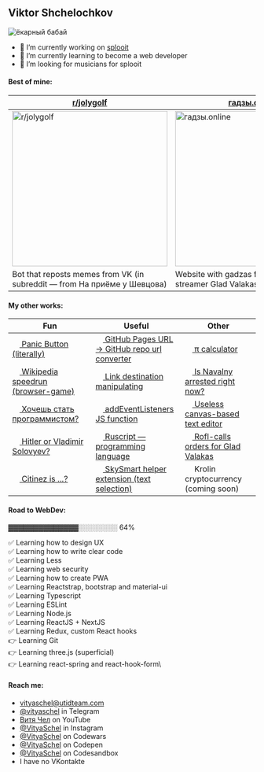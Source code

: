 ## Viktor Shchelochkov

![ёкарный бабай](https://user-images.githubusercontent.com/59040542/103486942-f4e9a080-4e1a-11eb-90fa-255baa9ee1d2.png)

- 🔭 I’m currently working on [splooit](mailto:contact@splooit.com)
- 🌱 I’m currently learning to become a web developer
- 🤔 I’m looking for musicians for splooit

#### Best of mine:
[r/jolygolf](https://github.com/VityaSchel/RedditJolygolfBot)|[гадзы.online](https://гадзы.online)|[Stigfinnare](https://stigfinnare.utidteam.com)
---|---|---
[<img width="316" alt="r/jolygolf" src="https://user-images.githubusercontent.com/59040542/109418542-51fc6f80-79e2-11eb-8de7-bbafa387befe.png">](https://github.com/VityaSchel/RedditJolygolfBot)|[<img width="316" alt="гадзы.online" src="https://user-images.githubusercontent.com/59040542/109418543-52950600-79e2-11eb-865f-3a6d3d9a9da9.png">](https://гадзы.online)|[<img width="316" alt="Stigfinnare" src="https://user-images.githubusercontent.com/59040542/109418539-4f9a1580-79e2-11eb-90d2-3593ac44c53f.png">](https://stigfinnare.utidteam.com)
Bot that reposts memes from VK (in subreddit — from На приёме у Шевцова)|Website with gadzas from russian famous streamer Glad Valakas|MMO Battleroyale videogame with a collection of minigames

#### My other works:
|Fun|Useful|Other|
|---|---|---|
|[<img src="https://user-images.githubusercontent.com/59040542/113709152-35470c00-96f3-11eb-80f0-18bbcc89f3df.png" height="15px"/> Panic Button (literally)](https://vityaschel.github.io/panic-button/) | [<img src="https://user-images.githubusercontent.com/59040542/113709655-d03fe600-96f3-11eb-9720-269f161a54c2.png" height="15px"/> GitHub Pages URL -> GitHub repo url converter](https://codepen.io/VityaSchel/pen/oNYxxYB) | [<img src="https://user-images.githubusercontent.com/59040542/113709722-e51c7980-96f3-11eb-9941-0fa3079fca64.png" height="15px"/> π calculator](https://codepen.io/VityaSchel/pen/yLapXox)|
|[<img src="https://user-images.githubusercontent.com/59040542/113710121-6116c180-96f4-11eb-8e44-5be85a5a84ae.png" height="15px"/> Wikipedia speedrun (browser-game)](https://wikipedia.utidteam.com/) | [<img src="https://user-images.githubusercontent.com/59040542/113710375-a6d38a00-96f4-11eb-93a2-b1318e88f05a.png" height="15px"/> Link destination manipulating](https://codepen.io/VityaSchel/pen/mdEzVNj) | [<img src="https://user-images.githubusercontent.com/59040542/113710423-ba7ef080-96f4-11eb-886c-62232c89a011.png" height="15px"/> Is Navalny arrested right now?](http://navalnyarrested.utidteam.com/)|
|[<img src="https://camo.githubusercontent.com/09995011b08effbe41847954b1d577e4ea64e2264ff6275dd94f94f8874e21b6/687474703a2f2f6475626f732e72752f77702d636f6e74656e742f75706c6f6164732f323031392f30312f686f63686573682d737461742d70726f6772616d6d6973746f6d2d6e6f2d6e65742d353030783434352e6a7067" height="15px"/> Хочешь стать программистом?](https://github.com/VityaSchel/YouWantToBecomeAProgrammer)|[<img src="https://user-images.githubusercontent.com/59040542/113711074-8fe16780-96f5-11eb-9002-7485d7623b64.png" height="15px"/> addEventListeners JS function](https://codepen.io/VityaSchel/pen/WNozRVW)|[<img src="https://user-images.githubusercontent.com/59040542/113711180-b0112680-96f5-11eb-838c-767ff9e25fb0.png" height="15px"/> Useless canvas-based text editor](https://github.com/VityaSchel/useless-canvas-based-text-editor)|
|[<img src="https://user-images.githubusercontent.com/59040542/113711325-df279800-96f5-11eb-8d47-4920f5f6cd7a.png" height="15px"/> Hitler or Vladimir Solovyev?](https://github.com/VityaSchel/vladimir-solovyev)|[<img src="https://user-images.githubusercontent.com/59040542/113711617-37f73080-96f6-11eb-8aad-a6698d2fd704.png" height="15px"/> Ruscript — programming language](https://github.com/VityaSchel/ruscript)|[<img src="https://user-images.githubusercontent.com/59040542/113711795-7260cd80-96f6-11eb-93e4-f31c38f76f4c.png" height="15px"/> Rofl-calls orders for Glad Valakas](https://github.com/VityaSchel/glad-valakas-website)|
|[<img src="https://user-images.githubusercontent.com/59040542/113712316-0af74d80-96f7-11eb-9ce9-0ffed7816660.png" height="15px"/> Citinez is ...?](https://h9hk5.csb.app/)|[<img src="https://user-images.githubusercontent.com/59040542/113712105-c370c180-96f6-11eb-87e5-d6481d8ffcd8.png" height="15px"/> SkySmart helper extension (text selection)](https://github.com/VityaSchel/skysmart-helper-extension)|<img src="https://user-images.githubusercontent.com/59040542/113712771-95d84800-96f7-11eb-855f-6df05dde7b59.png" height="15px"/> Krolin cryptocurrency (coming soon)|

#### Road to WebDev:

▓▓▓▓▓▓▓▓▓▓▓▓▓▓░░░░░░░░ 64%

✅ Learning how to design UX\
✅ Learning how to write clear code\
✅ Learning Less\
✅ Learning web security\
✅ Learning how to create PWA\
✅ Learning Reactstrap, bootstrap and material-ui\
✅ Learning Typescript\
✅ Learning ESLint\
✅ Learning Node.js\
✅ Learning ReactJS + NextJS\
✅ Learning Redux, custom React hooks\
👉 Learning Git\
👉 Learning three.js (superficial)\
👉 Learning react-spring and react-hook-form\

#### Reach me:
- [vityaschel@utidteam.com](mailto:vityaschel@utidteam.com)
- [@vityaschel](https://t.me/vityaschel) in Telegram
- [Витя Чел](https://www.youtube.com/channel/UC4cueEAH9Oq94E1ynBiVJhw) on YouTube
- [@VityaSchel](https://instagram.com/vityaschel) in Instagram
- [@VityaSchel](https://codewars.com/users/VityaSchel) on Codewars
- [@VityaSchel](https://codepen.io/VityaSchel) on Codepen
- [@VityaSchel](https://codesandbox.io/u/vityaschel) on Codesandbox
- I have no VKontakte
